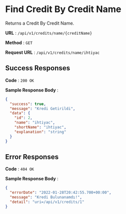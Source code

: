 # Find Credit By Credit Name

Returns a Credit By Credit Name.

**URL** : `/api/v1/credits/name/{creditName}`

**Method** : `GET`

**Request URL** : `/api/v1/credits/name/ihtiyac`

## Success Responses

**Code** : `200 OK`

**Sample Response Body** :

```json
{
  "success": true,
  "message": "Kredi Getirildi",
  "data": {
    "id": 2,
    "name": "ihtiyac",
    "shortName": "ihtiyac",
    "explanation": "string"
  }
}
```

## Error Responses

**Code** : `404 OK`

**Sample Response Body** :

```json
{
  "errorDate": "2022-01-28T20:42:55.700+00:00",
  "message": "Kredi Bulunanamdı!",
  "detail": "uri=/api/v1/credits/1"
}
```